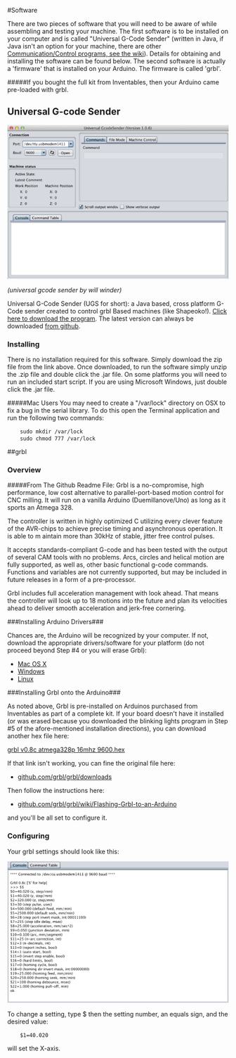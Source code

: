 #Software

There are two pieces of software that you will need to be aware of while assembling and testing your machine. The first software is to be installed on your computer and is called "Universal G-Code Sender" (written in Java, if Java isn't an option for your machine, there are other [Communication/Control programs, see the wiki](http://www.shapeoko.com/wiki/index.php/Communication_/_Control)). Details for obtaining and installing the software can be found below. The second software is actually a 'firmware' that is installed on your Arduino. The firmware is called 'grbl'. 

#####If you bought the full kit from Inventables, then your Arduino came pre-loaded with grbl.


## Universal G-code Sender
![UGS splash screen](helloworld/ugs1.png)

*(universal gcode sender by will winder)*

Universal G-Code Sender (UGS for short): a Java based, cross platform G-Code sender created to control grbl Based machines (like Shapeoko!). [Click here to download the program](http://bit.ly/16q7obd). The latest version can always be downloaded [from github](https://github.com/winder/Universal-G-Code-Sender).

### Installing ###
There is no installation required for this software. Simply download the zip file from the link above. Once downloaded, to run the software simply unzip the .zip file and double click the .jar file. On some platforms you will need to run an included start script. If you are using Microsoft Windows, just double click the .jar file.

#####Mac Users
You may need to create a "/var/lock" directory on OSX to fix a bug in the serial library. To do this open the Terminal application and run the following two commands: 

		sudo mkdir /var/lock 
		sudo chmod 777 /var/lock 



##grbl
### Overview ###

#####From The Github Readme File:
Grbl is a no-compromise, high performance, low cost alternative to parallel-port-based motion control for CNC milling. It will run on a vanilla Arduino (Duemillanove/Uno) as long as it sports an Atmega 328.


The controller is written in highly optimized C utilizing every clever feature of the AVR-chips to achieve precise timing and asynchronous operation. It is able to m aintain more than 30kHz of stable, jitter free control pulses.


It accepts standards-compliant G-code and has been tested with the output of several CAM tools with no problems. Arcs, circles and helical motion are fully supported, as well as, other basic functional g-code commands. Functions and variables are not currently supported, but may be included in future releases in a form of a pre-processor.


Grbl includes full acceleration management with look ahead. That means the controller will look up to 18 motions into the future and plan its velocities ahead to deliver smooth acceleration and jerk-free cornering.

###Installing Arduino Drivers###

Chances are, the Arduino will be recognized by your computer. If not, download the appropriate drivers/software for your platform (do not proceed beyond Step #4 or you will erase Grbl):

* [Mac OS X](http://arduino.cc/en/Guide/MacOSX#toc2)
* [Windows](http://arduino.cc/en/Guide/Windows#toc2)
* [Linux](http://playground.arduino.cc/Learning/Linux)

###Installing Grbl onto the Arduino###

As noted above, Grbl is pre-installed on Arduinos purchased from Inventables as part of a complete kit. If your board doesn't have it installed (or was erased because you downloaded the blinking lights program in Step #5 of the afore-mentioned installation directions), you can download another hex file here:


[grbl v0.8c atmega328p 16mhz 9600.hex](https://github.com/downloads/grbl/grbl/grbl\_v0\_8c\_atmega328p\_16mhz\_9600.hex)

If that link isn't working, you can fine the original file here: 
* [github.com/grbl/grbl/downloads](https://github.com/grbl/grbl/downloads)




Then follow the instructions here:

* [github.com/grbl/grbl/wiki/Flashing-Grbl-to-an-Arduino](https://github.com/grbl/grbl/wiki/Flashing-Grbl-to-an-Arduino)

and you'll be all set to configure it.

### Configuring ###

Your grbl settings should look like this:

![shapeoko 2 grbl settigns](helloworld/check_grbl_settings.png)

To change a setting, type $ then the setting number, an equals sign, and the desired value:

		$1=40.020

will set the X-axis.
